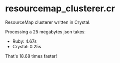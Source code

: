 resourcemap_clusterer.cr
========================

ResourceMap clusterer written in Crystal.

Processing a 25 megabytes json takes:

* Ruby: 4.67s
* Crystal: 0.25s

That's 18.68 times faster!
